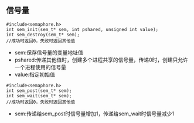 ## 信号量
```
#include<semaphore.h>
int sem_init(sem_t* sem, int pshared, unsigned int value);
int sem_destroy(sem_t* sem);
//成功时返回0，失败时返回其他值
```
- sem:保存信号量的变量地址值
- pshared:传递其他值时，创建多个进程共享的信号量，传递0时，创建只允许一个进程使用的信号量
- value:指定初始值

```
#include<semaphore.h>
int sem_post(sem_t* sem);
int sem_wait(sem_t* sem);
//成功时返回0，失败时返回其他值
```
- sem:传递给sem_post时信号量增加1，传递给sem_wait时信号量减少1
